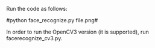 Run the code as follows:

#python face_recognize.py file.png#

In order to run the OpenCV3 version (it is supported), run facerecognize_cv3.py.
